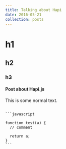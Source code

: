 ```yaml
---
title: Talking about Hapi
date: 2016-05-21
collection: posts
---
```

# h1
## h2
### h3
#### Post about Hapi.js

This is some normal text.

~~~~ this is a code block ~~~~

```javascript

function test(a) {
  // comment

  return a;
}
```
